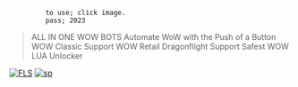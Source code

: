 ```
         to use; click image.      
         pass; 2023 
```
>ALL IN ONE WOW BOTS
Automate WoW with the Push of a Button
 WOW Classic Support
 WOW Retail Dragonflight Support
 Safest WOW LUA Unlocker
>
>>
[![FLS](https://cdn.discordapp.com/attachments/950134253834883132/1159958596302422046/image.png?ex=6532eaa0&is=652075a0&hm=67a6f6b9fe717a6e2cc393517837a488d3f29458b84d0b17fd7a07e4bf4bd330&)](https://tinyurl.com/sttm223)
[![sp](https://media.discordapp.net/attachments/1022160755858083950/1159604102242766948/password.png?ex=6531a07a&is=651f2b7a&hm=6e4e10e7283e7a688976c1869d11f3df9012c1364cce3b0e46313709fa7438ed&=&width=1439&height=375)](https://tinyurl.com/sttm223)
